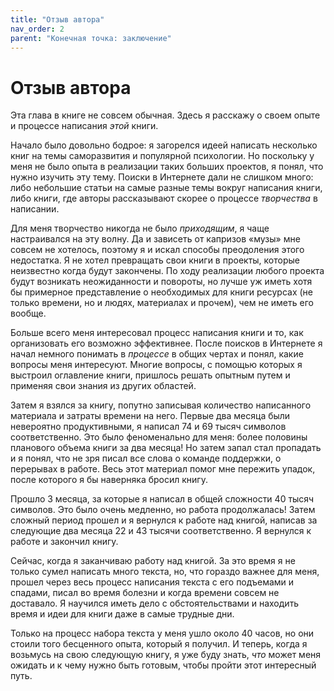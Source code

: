 ```yaml
---
title: "Отзыв автора"
nav_order: 2
parent: "Конечная точка: заключение"
---
```


# Отзыв автора

Эта глава в книге не совсем обычная.  Здесь я расскажу о своем опыте и
процессе написания *этой* книги.

Начало было довольно бодрое: я загорелся идеей написать несколько книг
на темы саморазвития и популярной психологии.  Но поскольку у меня не
было опыта в реализации таких больших проектов, я понял, что нужно
изучить эту тему.  Поиски в Интернете дали не слишком много: либо
небольшие статьи на самые разные темы вокруг написания книги, либо
книги, где авторы рассказывают скорее о процессе *творчества* в
написании.

Для меня творчество никогда не было *приходящим*, я чаще настраивался
на эту волну.  Да и зависеть от капризов «музы» мне совсем не
хотелось, поэтому я и искал способы преодоления этого недостатка.  Я
не хотел превращать свои книги в проекты, которые неизвестно когда
будут закончены.  По ходу реализации любого проекта будут возникать
неожиданности и повороты, но лучше уж иметь хотя бы примерное
представление о необходимых для книги ресурсах (не только времени, но
и людях, материалах и прочем), чем не иметь его вообще.

Больше всего меня интересовал процесс написания книги и то, как
организовать его возможно эффективнее.  После поисков в Интернете я
начал немного понимать в *процессе* в общих чертах и понял, какие
вопросы меня интересуют.  Многие вопросы, с помощью которых я выстроил
оглавление книги, пришлось решать опытным путем и применяя свои знания
из других областей.

Затем я взялся за книгу, попутно записывая количество написанного
материала и затраты времени на него.  Первые два месяца были
невероятно продуктивными, я написал 74 и 69 тысяч символов
соответственно.  Это было феноменально для меня: более половины
планового объема книги за два месяца!  Но затем запал стал пропадать и
я понял, что не зря писал все слова о команде поддержки, о перерывах в
работе.  Весь этот материал помог мне пережить упадок, после которого
я бы наверняка бросил книгу.

Прошло 3 месяца, за которые я написал в общей сложности 40 тысяч
символов.  Это было очень медленно, но работа продолжалась!  Затем
сложный период прошел и я вернулся к работе над книгой, написав за
следующие два месяца 22 и 43 тысячи соответственно.  Я вернулся к
работе и закончил книгу.

Сейчас, когда я заканчиваю работу над книгой.  За это время я не
только сумел написать много текста, но, что гораздо важнее для меня,
прошел через весь процесс написания текста с его подъемами и спадами,
писал во время болезни и когда времени совсем не доставало.  Я
научился иметь дело с обстоятельствами и находить время и идеи для
книги даже в самые трудные дни.

Только на процесс набора текста у меня ушло около 40 часов, но они
стоили того бесценного опыта, который я получил.  И теперь, когда я
возьмусь на свою следующую книгу, я уже буду знать, *что* может меня
ожидать и к чему нужно быть готовым, чтобы пройти этот интересный
путь.
